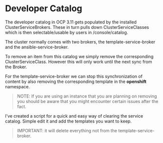 Developer Catalog
=========
The developer catalog in OCP 3.11 gets populated by the installed ClusterServiceBrokers. These in turn pulls down ClusterServiceClasses which is then selectable/usable by users in /console/catalog.

The cluster normally comes with two brokers, the template-service-broker and the ansible-service-broker.

To remove an item from this catalog we simply remove the corresponding ClusterServiceClass. However this will only work until the next sync from the Broker. 

For the template-service-broker we can stop this synchronization of content by also removing the corresponding template in the **openshift** namespace.

> NOTE: If you are using an instance that you are planning on removing you should be aware that you might encounter certain issues after the fact.

I've created a script for a quick and easy way of clearing the service catalog. Simple edit it and add the templates you want to keep.

> IMPORTANT: it will delete everything not from the template-service-broker.